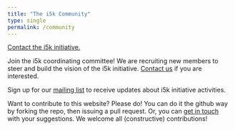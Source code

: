 ```yaml
---
title: "The i5k Community"
type: single
permalink: /community
---
```


[Contact the i5k initiative.](_pages/contact)

Join the i5k coordinating committee! We are recruiting new members to steer and build the vision of the i5k initiative. [Contact us](_pages/contact) if you are interested.

Sign up for our [mailing list](https://listserv.ksu.edu/?SUBED1=ARTHROPODNEWS&A=1) to receive updates about i5k initiative activities. 

Want to contribute to this website? Please do! You can do it the github way by forking the repo, then issuing a pull request. Or, you can [get in touch](_pages/contact) with your suggestions. We welcome all (constructive) contributions!

<!---
What happened to the old i5k community wiki?
--->
